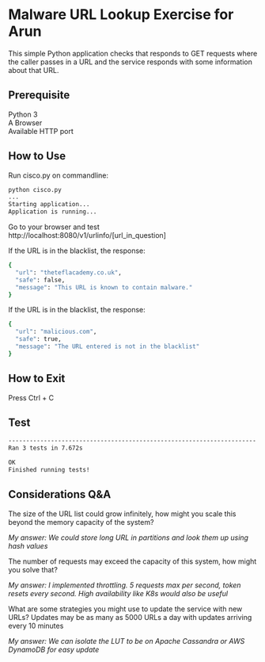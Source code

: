 # Malware URL Lookup Exercise for Arun

This simple Python application checks that responds to GET requests where the
caller passes in a URL and the service responds with some information about that URL.

## Prerequisite

Python 3 <br>
A Browser <br>
Available HTTP port

## How to Use

Run cisco.py on commandline:

```bash
python cisco.py
...
Starting application...
Application is running...
```
Go to your browser and test http://localhost:8080/v1/urlinfo/[url_in_question]

If the URL is in the blacklist, the response:
```bash
{
  "url": "theteflacademy.co.uk",
  "safe": false,
  "message": "This URL is known to contain malware."
}
```

If the URL is in the blacklist, the response:
```bash
{
  "url": "malicious.com",
  "safe": true,
  "message": "The URL entered is not in the blacklist"
}
```

## How to Exit

Press Ctrl + C

## Test 

```bash
----------------------------------------------------------------------
Ran 3 tests in 7.672s

OK
Finished running tests!
```

## Considerations Q&A 

The size of the URL list could grow infinitely, how might you scale this beyond the
memory capacity of the system?

*My answer: We could store long URL in partitions and look them up using hash values*

The number of requests may exceed the capacity of this system, how might you solve
that?

*My answer: I implemented throttling. 5 requests max per second, token resets every second. High availability like K8s would also be useful*

What are some strategies you might use to update the service with new URLs? Updates
may be as many as 5000 URLs a day with updates arriving every 10 minutes

*My answer: We can isolate the LUT to be on Apache Cassandra or AWS DynamoDB for easy update*